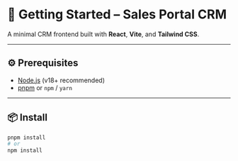 # 🚀 Getting Started – Sales Portal CRM

A minimal CRM frontend built with **React**, **Vite**, and **Tailwind CSS**.

---

## ⚙️ Prerequisites

- [Node.js](https://nodejs.org/) (v18+ recommended)
- [pnpm](https://pnpm.io/) or `npm` / `yarn`

---

## 📦 Install

```bash
pnpm install
# or
npm install
```
